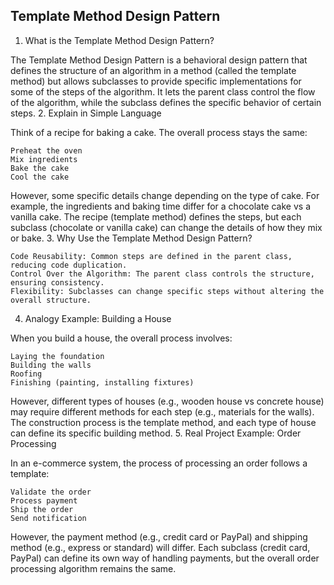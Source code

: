 ## Template Method Design Pattern
1. What is the Template Method Design Pattern?

The Template Method Design Pattern is a behavioral design pattern that defines the structure of an algorithm in a method (called the template method) but allows subclasses to provide specific implementations for some of the steps of the algorithm. It lets the parent class control the flow of the algorithm, while the subclass defines the specific behavior of certain steps.
2. Explain in Simple Language

Think of a recipe for baking a cake. The overall process stays the same:

    Preheat the oven
    Mix ingredients
    Bake the cake
    Cool the cake

However, some specific details change depending on the type of cake. For example, the ingredients and baking time differ for a chocolate cake vs a vanilla cake. The recipe (template method) defines the steps, but each subclass (chocolate or vanilla cake) can change the details of how they mix or bake.
3. Why Use the Template Method Design Pattern?

    Code Reusability: Common steps are defined in the parent class, reducing code duplication.
    Control Over the Algorithm: The parent class controls the structure, ensuring consistency.
    Flexibility: Subclasses can change specific steps without altering the overall structure.

4. Analogy Example: Building a House

When you build a house, the overall process involves:

    Laying the foundation
    Building the walls
    Roofing
    Finishing (painting, installing fixtures)

However, different types of houses (e.g., wooden house vs concrete house) may require different methods for each step (e.g., materials for the walls). The construction process is the template method, and each type of house can define its specific building method.
5. Real Project Example: Order Processing

In an e-commerce system, the process of processing an order follows a template:

    Validate the order
    Process payment
    Ship the order
    Send notification

However, the payment method (e.g., credit card or PayPal) and shipping method (e.g., express or standard) will differ. Each subclass (credit card, PayPal) can define its own way of handling payments, but the overall order processing algorithm remains the same.